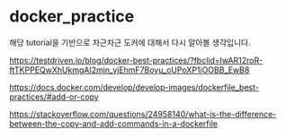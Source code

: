 # docker_practice

해당 tutorial을 기반으로 차근차근 도커에 대해서 다시 알아볼 생각입니다.

https://testdriven.io/blog/docker-best-practices/?fbclid=IwAR12roR-ftTKPPEQwXhUkmgAI2mjn_yjEhmF7Boyu_oUPoXP1jOOBB_EwB8


https://docs.docker.com/develop/develop-images/dockerfile_best-practices/#add-or-copy

https://stackoverflow.com/questions/24958140/what-is-the-difference-between-the-copy-and-add-commands-in-a-dockerfile
